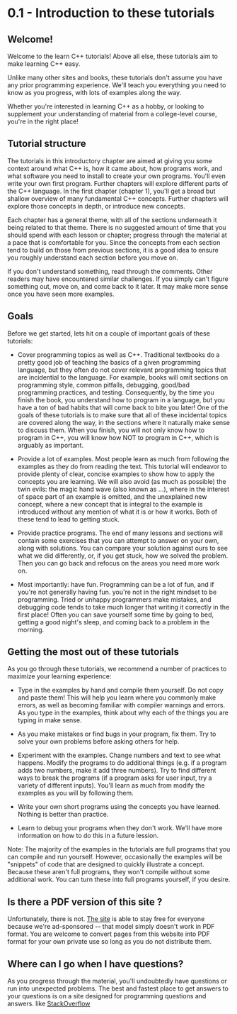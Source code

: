 # 0.1 - Introduction to these tutorials

## Welcome!

Welcome to the learn C++ tutorials! Above all else, these tutorials aim to make learning C++ easy.

Unlike many other sites and books, these tutorials don't assume you have any prior programming experience. We'll teach you everything you need to know as you progress, with lots of examples along the way.

Whether you're interested in learning C++ as a hobby, or looking to supplement your understanding of material from a college-level course, you're in the right place!


## Tutorial structure

The tutorials in this introductory chapter are aimed at giving you some context around what C++ is, how it came about, how programs work, and what software you need to install to create your own programs. You'll even write your own first program. Further chapters will explore different parts of the C++ language. In the first chapter (chapter 1), you'll get a broad but shallow overview of many fundamental C++ concepts. Further chapters will explore those concepts in depth, or introduce new concepts.

Each chapter has a general theme, with all of the sections underneath it being related to that theme. There is no suggested amount of time that you should spend with each lesson or chapter; progress through the material at a pace that is comfortable for you. Since the concepts from each section tend to build on those from previous sections, it is a good idea to ensure you roughly understand each section before you move on.

If you don't understand something, read through the comments. Other readers may have encountered similar challenges. If you simply can't figure something out, move on, and come back to it later. It may make more sense once you have seen more examples.


## Goals

Before we get started, lets hit on a couple of important goals of these tutorials:

- Cover programming topics as well as C++. Traditional textbooks do a pretty good job of teaching the basics of a given programming language, but they often do not cover relevant programming topics that are incidential to the language. For example, books will omit sections on programming style, common pitfalls, debugging, good/bad programming practices, and testing. Consequently, by the time you finish the book, you understand how to program in a language, but you have a ton of bad habits that will come back to bite you later! One of the goals of these tutorials is to make sure that all of these incidental topics are covered along the way, in the sections where it naturally make sense to discuss them. When you finish, you will not only know how to program in C++, you will know how NOT to program in C++, which is arguably as important.

- Provide a lot of examples. Most people learn as much from following the examples as they do from reading the text. This tutorial will endeavor to provide plenty of clear, concise examples to show how to apply the concepts you are learning. We will also avoid (as much as possible) the twin evils: the magic hand wave (also known as ...), where in the interest of space part of an example is omitted, and the unexplained new concept, where a new concept that is integral to the example is introduced without any mention of what it is or how it works. Both of these tend to lead to getting stuck.

- Provide practice programs. The end of many lessons and sections will contain some exercises that you can attempt to answer on your own, along with solutions. You can compare your solution against ours to see what we did differently, or, if you get stuck, how we solved the problem. Then you can go back and refocus on the areas you need more work on.

- Most importantly: have fun. Programming can be a lot of fun, and if you're not generally having fun. you're not in the right mindset to be programming. Tried or unhappy programmers make mistakes, and debugging code tends to take much longer that writing it correctly in the first place! Often you can save yourself some time by going to bed, getting a good night's sleep, and coming back to a problem in the morning.


## Getting the most out of these tutorials

As you go through these tutorials, we recommend a number of practices to maximize your learning experience:

- Type in the examples by hand and compile them yourself. Do not copy and paste them! This will help you learn where you commonly make errors, as well as becoming familiar with compiler warnings and errors. As you type in the examples, think about why each of the things you are typing in make sense.

- As you make mistakes or find bugs in your program, fix them. Try to solve your own problems before asking others for help.

- Experiment with the examples. Change numbers and text to see what happens. Modify the programs to do additional things (e.g. if a program adds two numbers, make it add three numbers). Try to find different ways to break the programs (if a program asks for user input, try a variety of different inputs). You'll learn as much from modify the examples as you will by following them.

- Write your own short programs using the concepts you have learned. Nothing is better than practice.

- Learn to debug your programs when they don't work. We'll have more information on how to do this in a future lession.


Note: The majority of the examples in the tutorials are full programs that you can compile and run yourself. However, occasionally the examples will be "snippets" of code that are designed to quickly illustrate a concept. Because these aren't full programs, they won't compile without some additional work. You can turn these into full programs yourself, if you desire.

## Is there a PDF version of this site ?

Unfortunately, there is not. [The site](http://www.learncpp.com/) is able to stay free for everyone because we're ad-sponsored -- that model simply doesn't work in PDF format. You are welcome to convert pages from this website into PDF format for your own private use so long as you do not distribute them.

## Where can I go when I have questions?

As you progress through the material, you'll undoubtedly have questions or run into unexpected problems. The best and fastest place to get answers to your questions is on a site designed for programming questions and answers. like [StackOverflow](http://stackoverflow.com/)
